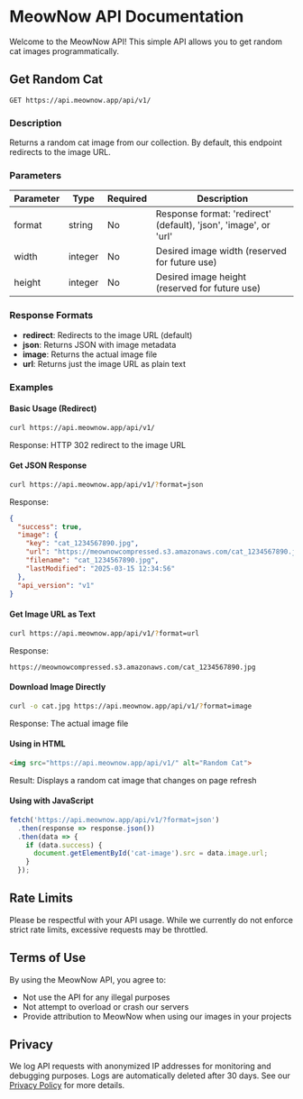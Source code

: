 # MeowNow API Documentation

Welcome to the MeowNow API! This simple API allows you to get random cat images programmatically.

## Get Random Cat

```
GET https://api.meownow.app/api/v1/
```

### Description

Returns a random cat image from our collection. By default, this endpoint redirects to the image URL.

### Parameters

| Parameter | Type    | Required | Description                                                |
|-----------|---------|----------|------------------------------------------------------------|
| format    | string  | No       | Response format: 'redirect' (default), 'json', 'image', or 'url' |
| width     | integer | No       | Desired image width (reserved for future use)              |
| height    | integer | No       | Desired image height (reserved for future use)             |

### Response Formats

- **redirect**: Redirects to the image URL (default)
- **json**: Returns JSON with image metadata
- **image**: Returns the actual image file
- **url**: Returns just the image URL as plain text

### Examples

#### Basic Usage (Redirect)

```bash
curl https://api.meownow.app/api/v1/
```

Response: HTTP 302 redirect to the image URL

#### Get JSON Response

```bash
curl https://api.meownow.app/api/v1/?format=json
```

Response:
```json
{
  "success": true,
  "image": {
    "key": "cat_1234567890.jpg",
    "url": "https://meownowcompressed.s3.amazonaws.com/cat_1234567890.jpg",
    "filename": "cat_1234567890.jpg",
    "lastModified": "2025-03-15 12:34:56"
  },
  "api_version": "v1"
}
```

#### Get Image URL as Text

```bash
curl https://api.meownow.app/api/v1/?format=url
```

Response:
```
https://meownowcompressed.s3.amazonaws.com/cat_1234567890.jpg
```

#### Download Image Directly

```bash
curl -o cat.jpg https://api.meownow.app/api/v1/?format=image
```

Response: The actual image file

#### Using in HTML

```html
<img src="https://api.meownow.app/api/v1/" alt="Random Cat">
```

Result: Displays a random cat image that changes on page refresh

#### Using with JavaScript

```javascript
fetch('https://api.meownow.app/api/v1/?format=json')
  .then(response => response.json())
  .then(data => {
    if (data.success) {
      document.getElementById('cat-image').src = data.image.url;
    }
  });
```

## Rate Limits

Please be respectful with your API usage. While we currently do not enforce strict rate limits, excessive requests may be throttled.

## Terms of Use

By using the MeowNow API, you agree to:
- Not use the API for any illegal purposes
- Not attempt to overload or crash our servers
- Provide attribution to MeowNow when using our images in your projects

## Privacy

We log API requests with anonymized IP addresses for monitoring and debugging purposes. Logs are automatically deleted after 30 days. See our [Privacy Policy](privacypolicy.md) for more details. 